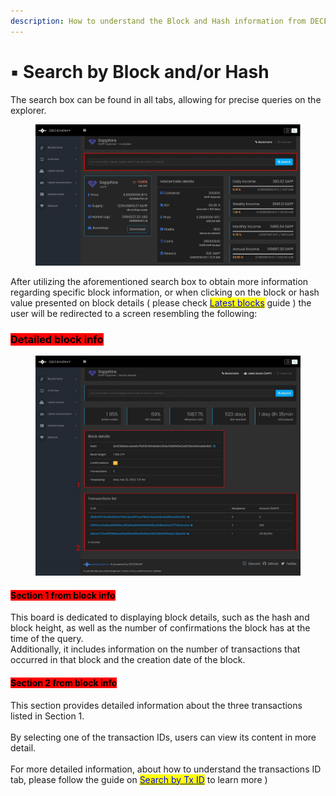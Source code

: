 ```yaml
---
description: How to understand the Block and Hash information from DECENOMY Explorer
---
```


# ▪ Search by Block and/or Hash

The search box can be found in all tabs, allowing for precise queries on the explorer.

<figure><img src="../../.gitbook/assets/Explorer search box.jpg" alt=""><figcaption></figcaption></figure>

After utilizing the aforementioned search box to obtain more information regarding specific block information, or when clicking on the block or hash value presented on block details ( please check [<mark style="color:blue;">Latest blocks</mark>](latest-blocks.md) guide ) the user will be redirected to a screen resembling the following:

### <mark style="background-color:red;">Detailed block info</mark>

<figure><img src="../../.gitbook/assets/Explorer block detail_v1.jpg" alt=""><figcaption></figcaption></figure>

#### <mark style="background-color:red;">Section 1 from block info</mark>

This board is dedicated to displaying block details, such as the hash and block height, as well as the number of confirmations the block has at the time of the query.\
Additionally, it includes information on the number of transactions that occurred in that block and the creation date of the block.



#### <mark style="background-color:red;">Section 2 from block info</mark>

This section provides detailed information about the three transactions listed in Section 1.\
\
By selecting one of the transaction IDs, users can view its content in more detail.\
\
For more detailed information, about how to understand the transactions ID tab, please follow the guide on [<mark style="color:blue;">Search by Tx ID</mark>](search-by-tx-id.md#detailed-tx-id-info-case-1) to learn more )
